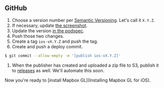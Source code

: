 ## GitHub

1. Choose a version number per [Semantic Versioning](http://semver.org/). Let's call it `X.Y.Z`.
1. If necessary, update [the screenshot](https://github.com/mapbox/mapbox-gl-native/blob/master/ios/screenshot.png).
1. Update the version [in the podspec](https://github.com/mapbox/mapbox-gl-native/blob/master/ios/MapboxGL.podspec#L4). 
1. Push those two changes.
1. Create a tag `ios-vX.Y.Z` and push the tag. 
1. Create and push a deploy commit. 

```bash
$ git commit --allow-empty -m '[publish ios-vX.Y.Z]'
```

1. When the publisher has created and uploaded a zip file to S3, publish it to [releases](https://github.com/mapbox/mapbox-gl-native/releases/new) as well. We'll automate this soon. 

Now you're ready to [install Mapbox GL](Installing Mapbox GL for iOS).